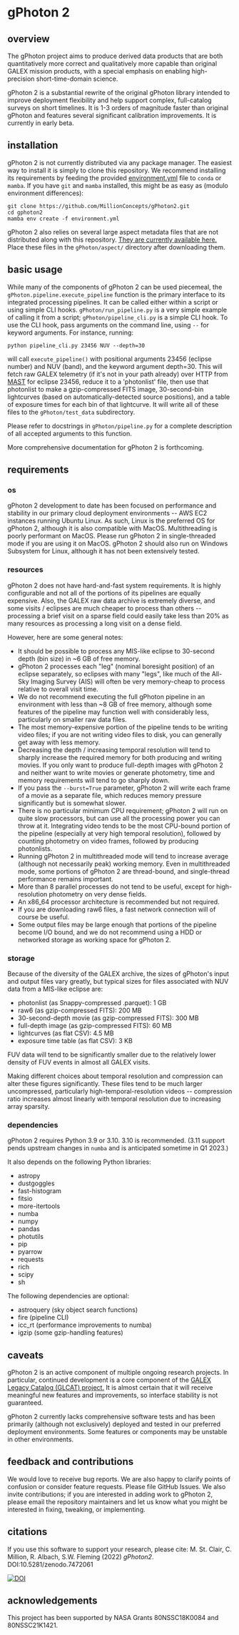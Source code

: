 # gPhoton 2

## overview

The gPhoton project aims to produce derived data products that are both 
quantitatively more correct and qualitatively more capable than 
original GALEX mission products, with a special emphasis on enabling 
high-precision short-time-domain science. 

gPhoton 2 is a substantial rewrite of the original gPhoton library intended 
to improve deployment flexibility and help support complex, full-catalog
surveys on short timelines. It is 1-3 orders of magnitude faster than
original gPhoton and features several significant calibration improvements. 
It is currently in early beta.

## installation

gPhoton 2 is not currently distributed via any package manager. The easiest 
way to install it is simply to clone this repository. We recommend installing 
its requirements by feeding the provided [environment.yml](environment.yml) 
file to `conda` or `mamba`. If you have `git` and `mamba` 
installed, this might be as easy as (modulo environment differences):
```
git clone https://github.com/MillionConcepts/gPhoton2.git
cd gphoton2
mamba env create -f environment.yml
```

gPhoton 2 also relies on several large aspect metadata files that are not 
distributed along with this repository. 
[They are currently available here.](https://drive.google.com/drive/u/1/folders/1aPfLKsZM8x5Pxji0Lh3dUblpo9dyt1IW)
Place these files in the `gPhoton/aspect/` directory after downloading
them.

## basic usage

While many of the components of gPhoton 2 can be used piecemeal, the 
`gPhoton.pipeline.execute_pipeline` function is the primary interface to its
integrated processing pipelines. It can be called either within a script
or using simple CLI hooks. `gPhoton/run_pipeline.py` is a very simple 
example of calling it from a script; `gPhoton/pipeline_cli.py` is a simple
CLI hook. To use the CLI hook, pass arguments on the command line, using `--`
for keyword arguments. For instance, running:

`python pipeline_cli.py 23456 NUV --depth=30`

will call `execute_pipeline()` with positional arguments 23456 
(eclipse number) and NUV (band), and the keyword argument depth=30. This will
fetch raw GALEX telemetry (if it's not in your path already) over HTTP from 
[MAST](https://mast.stsci.edu/portal/Mashup/Clients/Mast/Portal.html)
for eclipse 23456, reduce it to a 'photonlist' file, then use that photonlist 
to make a gzip-compressed FITS image, 30-second-bin lightcurves (based on 
automatically-detected source positions), and a table of 
exposure times for each bin of that lightcurve. It will write all of these
files to the `gPhoton/test_data` subdirectory.
 
Please refer to docstrings in `gPhoton/pipeline.py` for a complete description
of all accepted arguments to this function.

More comprehensive documentation for gPhoton 2 is forthcoming.

## requirements

### os
gPhoton 2 development to date has been focused on performance and stability in our 
primary cloud deployment environments -- AWS EC2 instances running Ubuntu
Linux. As such, Linux is the preferred OS for gPhoton 2, although it is also
compatible with MacOS. Multithreading is poorly performant on MacOS. Please 
run gPhoton 2 in single-threaded mode if you are using it on MacOS. gPhoton 2
should also run on Windows Subsystem for Linux, although it has not been 
extensively tested.

### resources
gPhoton 2 does not have hard-and-fast system requirements. It is highly 
configurable and not all of the portions of its pipelines are equally 
expensive. Also, the GALEX raw data archive is extremely diverse, and some
visits / eclipses are much cheaper to process than others -- processing a 
brief visit on a sparse field could easily take less than 20% as many 
resources as processing a long visit on a dense field.

However, here are some general notes:

* It should be possible to process any MIS-like eclipse to 30-second depth 
  (bin size) in ~6 GB of free memory. 
* gPhoton 2 processes each "leg" (nominal boresight position) of an eclipse 
  separately, so eclipses with many "legs", like much of the All-Sky 
  Imaging Survey (AIS) will often be very memory-cheap to process relative 
  to overall visit time. 
* We do not recommend executing the full gPhoton pipeline in an environment 
  with less than ~8 GB of free memory, although some features of the pipeline 
  may function well with considerably less, particularly on smaller raw data 
  files. 
* The most memory-expensive portion of the pipeline tends to be writing
  video files; if you are not writing video files to disk, you can generally
  get away with less memory. 
* Decreasing the depth / increasing temporal 
  resolution will tend to sharply increase the required memory for both 
  producing and writing movies. If you only want to produce 
  full-depth images with gPhoton 2 and neither want to write movies or generate 
  photometry, time and memory requirements will tend to go sharply down.
* If you pass the `--burst=True` parameter, gPhoton 2 will write each 
  frame of a movie as a separate file, which reduces memory pressure 
  significantly but is somewhat slower.
* There is no particular minimum CPU requirement; gPhoton 2 will run on
  quite slow processors, but can use all the processing power you can throw
  at it. Integrating video tends to be the most CPU-bound portion of the
  pipeline (especially at very high temporal resolution), followed by counting
photometry on video frames, followed by producing photonlists.
* Running gPhoton 2 in multithreaded mode will tend to increase average
  (although not necessarily peak) working memory. Even in multithreaded mode, 
  some portions of gPhoton 2 are thread-bound, and single-thread performance 
  remains important. 
* More than 8 parallel processes do not tend to be
  useful, except for high-resolution photometry on very dense fields.
* An x86_64 processor architecture is recommended but not required.
* If you are downloading raw6 files, a fast network connection will of course
    be useful. 
* Some output files may be large enough that portions of the pipeline become 
  I/O bound, and we do not recommend using a HDD or networked storage as 
  working space for gPhoton 2.

### storage

Because of the diversity of the GALEX archive, the sizes of gPhoton's input
and output files vary greatly, but typical sizes for files associated with 
NUV data from a MIS-like eclipse are:
* photonlist (as Snappy-compressed .parquet): 1 GB
* raw6 (as gzip-compressed FITS): 200 MB
* 30-second-depth movie (as gzip-compressed FITS): 300 MB
* full-depth image (as gzip-compressed FITS): 60 MB
* lightcurves (as flat CSV): 4.5 MB
* exposure time table (as flat CSV): 3 KB

FUV data will tend to be significantly smaller due to the relatively lower
density of FUV events in almost all GALEX visits.

Making different choices about temporal resolution and compression can
alter these figures significantly. These files tend to be much larger 
uncompressed, particularly high-temporal-resolution videos -- compression
ratio increases almost linearly with temporal resolution due to increasing
array sparsity.

### dependencies

gPhoton 2 requires Python 3.9 or 3.10. 3.10 is recommended. (3.11 support 
pends upstream changes in `numba` and is anticipated sometime in Q1 2023.)

It also depends on the following Python libraries:
* astropy
* dustgoggles
* fast-histogram
* fitsio
* more-itertools
* numba
* numpy
* pandas
* photutils
* pip
* pyarrow
* requests
* rich
* scipy
* sh

The following dependencies are optional:
* astroquery (sky object search functions)
* fire (pipeline CLI)
* icc_rt (performance improvements to numba)
* igzip (some gzip-handling features)

## caveats

gPhoton 2 is an active component of multiple ongoing research projects. In 
particular, continued development is a core component of the [GALEX Legacy 
Catalog (GLCAT) project.](https://www.millionconcepts.com/documents/glcat_adap_trimmed.pdf)
It is almost certain that it will receive meaningful new features and 
improvements, so interface stability is not guaranteed.

gPhoton 2 currently lacks comprehensive software tests and has been primarily 
(although not exclusively) deployed and tested in our preferred deployment
environments. Some features or components may be unstable in other 
environments.

## feedback and contributions

We would love to receive bug reports. We are also happy to clarify points of 
confusion or consider feature requests. Please file GitHub Issues. We 
also invite contributions; if you are interested in adding work to gPhoton 2, 
please email the repository maintainers and let us know what you might be 
interested in fixing, tweaking, or implementing.

## citations
If you use this software to support your research, please cite:
M. St. Clair, C. Million, R. Albach, S.W. Fleming (2022) _gPhoton2_. DOI:10.5281/zenodo.7472061

[![DOI](https://zenodo.org/badge/383023797.svg)](https://zenodo.org/badge/latestdoi/383023797)

## acknowledgements
This project has been supported by NASA Grants 80NSSC18K0084 and 80NSSC21K1421.
